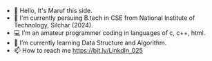 - 👋 Hello, It's Maruf this side. 
- 🐧 I'm currently persuing B.tech in CSE from National Institute of Technology, Silchar (2024).
- 💻 I’m an amateur programmer coding in languages of c, c++, html.
- 🌱 I’m currently learning Data Structure and Algorithm.
- 📫 How to reach me https://bit.ly/LinkdIn_025

<!---
Maruf025/Maruf025 is a ✨ special ✨ repository because its `README.md` (this file) appears on your GitHub profile.
You can click the Preview link to take a look at your changes.
--->
